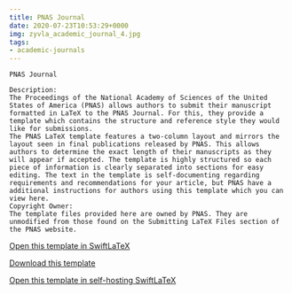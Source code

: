 ```yaml
---
title: PNAS Journal
date: 2020-07-23T10:53:29+0000
img: zyvla_academic_journal_4.jpg
tags:
- academic-journals
---
```

```
PNAS Journal

Description:
The Proceedings of the National Academy of Sciences of the United States of America (PNAS) allows authors to submit their manuscript formatted in LaTeX to the PNAS Journal. For this, they provide a template which contains the structure and reference style they would like for submissions.
The PNAS LaTeX template features a two-column layout and mirrors the layout seen in final publications released by PNAS. This allows authors to determine the exact length of their manuscripts as they will appear if accepted. The template is highly structured so each piece of information is clearly separated into sections for easy editing. The text in the template is self-documenting regarding requirements and recommendations for your article, but PNAS have a additional instructions for authors using this template which you can view here.
Copyright Owner:
The template files provided here are owned by PNAS. They are unmodified from those found on the Submitting LaTeX Files section of the PNAS website.
```
[Open this template in SwiftLaTeX](https://www.swiftlatex.com/project.html?import=https://swiftlatex.github.io/LaTeXBoilerPlate/zips/bzvgi_pnas_template.zip&import_name=PNAS%20Journal)

[Download this template](https://swiftlatex.github.io/LaTeXBoilerPlate/zips/bzvgi_pnas_template.zip)

[Open this template in self-hosting SwiftLaTeX](http://localhost:3011/project.html?import=https://swiftlatex.github.io/LaTeXBoilerPlate/zips/bzvgi_pnas_template.zip&import_name=PNAS%20Journal)

